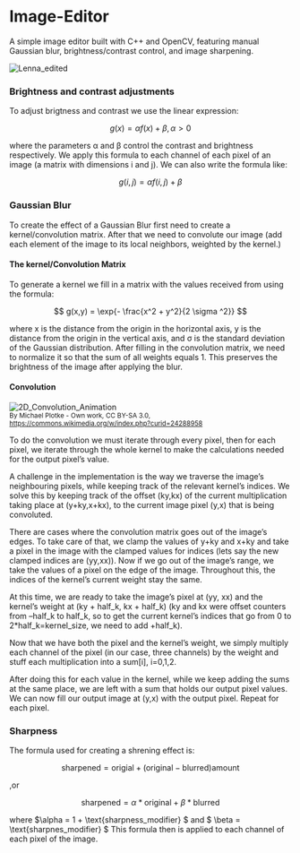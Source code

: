 # Image-Editor
A simple image editor built with C++ and OpenCV, 
featuring manual Gaussian blur, brightness/contrast control, and image sharpening.

![Lenna_edited](https://github.com/user-attachments/assets/5ad13598-b22a-4d84-968b-6d4cfd563003)

### Brightness and contrast adjustments
To adjust brigtness and contrast we use the linear expression:

$$ g(x) = \alpha f(x) + \beta, \alpha > 0 $$

where the parameters α and β control the contrast and brightness respectively.
We apply this formula to each channel of each pixel of an image (a matrix with dimensions i and j). We can also write the formula like:

$$ g(i,j) = \alpha f(i,j) + \beta $$


### Gaussian Blur
To create the effect of a Gaussian Blur first need to create a kernel/convolution matrix. After that we need to convolute our image (add each element of the image to its local neighbors, weighted by the kernel.)

#### The kernel/Convolution Matrix
To generate a kernel we fill in a matrix with the values received from using the formula:

$$ g(x,y) = \exp{- \frac{x^2 + y^2}{2 \sigma ^2}} $$

where x is the distance from the origin in the horizontal axis, y is the distance from the origin in the vertical axis, and σ is the standard deviation of the Gaussian distribution. 
After filling in the convolution matrix, we need to normalize it so that the sum of all weights equals 1. This preserves the brightness of the image after applying the blur.


#### Convolution

![2D_Convolution_Animation](https://github.com/user-attachments/assets/b311e983-d16d-4e2e-a44d-2d08d33bb919) <br/>
<sub>By Michael Plotke - Own work, CC BY-SA 3.0, https://commons.wikimedia.org/w/index.php?curid=24288958  </sub>


To do the convolution we must iterate through every pixel, then for each pixel, we iterate through the whole kernel to make the calculations needed for the output pixel’s value. 

A challenge in the implementation is the way we traverse the image’s neighbouring pixels, while keeping track of the relevant kernel’s indices. We solve this by keeping track of the offset (ky,kx) of the current multiplication taking place at (y+ky,x+kx), to the current image pixel (y,x) that is being convoluted.

There are cases where the convolution matrix goes out of the image’s edges. To take care of that, we clamp the values of y+ky and x+ky and take a pixel in the image with the clamped values for indices (lets say the new clamped indices are (yy,xx)). Now if we go out of the image’s range, we take the values of a pixel on the edge of the image. Throughout this, the indices of the kernel’s current weight stay the same.

At this time, we are ready to take the image’s pixel at (yy, xx) and the kernel’s weight at (ky + half_k, kx + half_k) (ky and kx were offset counters from –half_k to half_k, so to get the current kernel’s indices that go from 0 to 2*half_k=kernel_size, we need to add +half_k).

Now that we have both the pixel and the kernel’s weight, we simply multiply each channel of the pixel (in our case, three channels) by the weight and stuff each multiplication into a sum[i], i=0,1,2.

After doing this for each value in the kernel, while we keep adding the sums at the same place, we are left with a sum that holds our output pixel values. We can now fill our output image at (y,x) with the output pixel.
Repeat for each pixel.


### Sharpness
The formula used for creating a shrening effect is:

$$ \text{sharpened} = \text{origial} + (\text{original} - \text{blurred}) \text{amount}  $$ 

,or

$$ \text{sharpened} = \alpha * \text{original} + \beta * \text{blurred} $$

where $\alpha = 1 + \text{sharpness_modifier} $ and $ \beta = \text{sharpnes_modifier} $
This formula then is applied to each channel of each pixel of the image.




